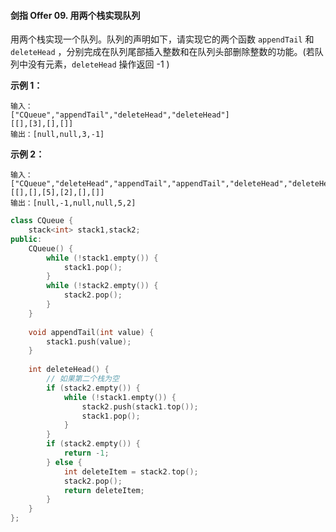 #### 剑指 Offer 09. 用两个栈实现队列

用两个栈实现一个队列。队列的声明如下，请实现它的两个函数 `appendTail` 和 `deleteHead` ，分别完成在队列尾部插入整数和在队列头部删除整数的功能。(若队列中没有元素，`deleteHead` 操作返回 -1 )

 

**示例 1：**

```
输入：
["CQueue","appendTail","deleteHead","deleteHead"]
[[],[3],[],[]]
输出：[null,null,3,-1]
```

**示例 2：**

```
输入：
["CQueue","deleteHead","appendTail","appendTail","deleteHead","deleteHead"]
[[],[],[5],[2],[],[]]
输出：[null,-1,null,null,5,2]
```



```c++
class CQueue {
    stack<int> stack1,stack2;
public:
    CQueue() {
        while (!stack1.empty()) {
            stack1.pop();
        }
        while (!stack2.empty()) {
            stack2.pop();
        }
    }
    
    void appendTail(int value) {
        stack1.push(value);
    }
    
    int deleteHead() {
        // 如果第二个栈为空
        if (stack2.empty()) {
            while (!stack1.empty()) {
                stack2.push(stack1.top());
                stack1.pop();
            }
        } 
        if (stack2.empty()) {
            return -1;
        } else {
            int deleteItem = stack2.top();
            stack2.pop();
            return deleteItem;
        }
    }
};
```

